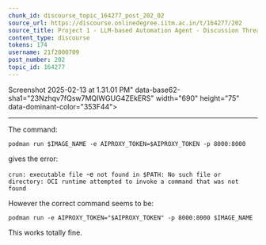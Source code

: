 ```yaml
---
chunk_id: discourse_topic_164277_post_202_02
source_url: https://discourse.onlinedegree.iitm.ac.in/t/164277/202
source_title: Project 1 - LLM-based Automation Agent - Discussion Thread [TDS Jan 2025]
content_type: discourse
tokens: 174
username: 21f2000709
post_number: 202
topic_id: 164277
---
```


Screenshot 2025-02-13 at 1.31.01 PM" data-base62-sha1="23Nzhqv7fQsw7MQIWGUG4ZEkERS" width="690" height="75" data-dominant-color="353F44">

---

The command:

`podman run $IMAGE_NAME -e AIPROXY_TOKEN=$AIPROXY_TOKEN -p 8000:8000`

gives the error:

`crun: executable file `-e` not found in $PATH: No such file or directory: OCI runtime attempted to invoke a command that was not found`

However the correct command seems to be:

`podman run -e AIPROXY_TOKEN="$AIPROXY_TOKEN" -p 8000:8000 $IMAGE_NAME`

This works totally fine.
